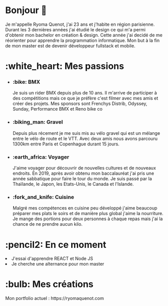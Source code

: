 <h1>Bonjour 👋</h1>
<p>Je m'appelle Ryoma Quenot, j'ai 23 ans et j'habite en région parisienne. Durant les 3 dernières années j'ai étudié le design ce qui m'a permi d'obtenir mon bachelor en création & design. Cette année j'ai decidé de me réorienter pour apprendre la programmation informatique. Mon but à la fin de mon master est de devenir développeur fullstack et mobile.</p>

<h1>:white_heart: Mes passions</h1>
<ul>
  <li><h3>:bike: BMX</h3>Je suis un rider BMX depuis plus de 10 ans. Il m'arrive de participer à des compétitions mais ce que je préfère c'est filmer avec mes amis et créer des projets. Mes sponsors sont Frenchys Distrib, Odyssey, Sunday, Performance BMX et Reno bike co</li>
  <li><h3>:biking_man: Gravel</h3>Depuis plus récement je me suis mis au vélo gravel qui est un mélange entre le vélo de route et le VTT. Avec deux amis nous avons parcouru 1300km entre Paris et Copenhague durant 15 jours.</li>
  <li><h3>:earth_africa: Voyager</h3>J'aime voyager pour découvrir de nouvelles cultures et de nouveaux endroits. En 2019, après avoir obtenu mon baccalauréat j'ai pris une année sabbatique pour faire le tour du monde. Je suis passé par la Thaïlande, le Japon, les Etats-Unis, le Canada et l'Islande.</li>
  <li><h3>:fork_and_knife: Cuisine</h3>Malgré mes compétences en cuisine peu développé j'aime beaucoup préparer mes plats le soirs et de manière plus global j'aime la nourriture. Je mange des portions pour deux personnes à chaque repas mais j'ai la chance de ne prendre aucun kilo.</li>
</ul>

<h1>:pencil2: En ce moment</h1> 
<li>J'essai d'apprendre REACT et Node JS</li>
<li>Je cherche une alternance pour mon master</li>

<h1>:bulb: Mes créations</h1>
Mon portfolio actuel : https://ryomaquenot.com
